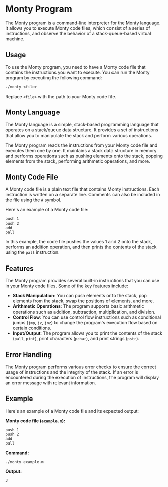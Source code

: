 # Monty Program

The Monty program is a command-line interpreter for the Monty language. It allows you to execute Monty code files, which consist of a series of instructions, and observe the behavior of a stack-queue-based virtual machine.

## Usage

To use the Monty program, you need to have a Monty code file that contains the instructions you want to execute. You can run the Monty program by executing the following command:

```
./monty <file>
```

Replace `<file>` with the path to your Monty code file.

## Monty Language

The Monty language is a simple, stack-based programming language that operates on a stack/queue data structure. It provides a set of instructions that allow you to manipulate the stack and perform various operations.

The Monty program reads the instructions from your Monty code file and executes them one by one. It maintains a stack data structure in memory and performs operations such as pushing elements onto the stack, popping elements from the stack, performing arithmetic operations, and more.

## Monty Code File

A Monty code file is a plain text file that contains Monty instructions. Each instruction is written on a separate line. Comments can also be included in the file using the `#` symbol.

Here's an example of a Monty code file:

```
push 1
push 2
add
pall
```

In this example, the code file pushes the values 1 and 2 onto the stack, performs an addition operation, and then prints the contents of the stack using the `pall` instruction.

## Features

The Monty program provides several built-in instructions that you can use in your Monty code files. Some of the key features include:

- **Stack Manipulation**: You can push elements onto the stack, pop elements from the stack, swap the positions of elements, and more.
- **Arithmetic Operations**: The program supports basic arithmetic operations such as addition, subtraction, multiplication, and division.
- **Control Flow**: You can use control flow instructions such as conditional jumps (`jmp`, `jz`, `jnz`) to change the program's execution flow based on certain conditions.
- **Input/Output**: The program allows you to print the contents of the stack (`pall`, `pint`), print characters (`pchar`), and print strings (`pstr`).

## Error Handling

The Monty program performs various error checks to ensure the correct usage of instructions and the integrity of the stack. If an error is encountered during the execution of instructions, the program will display an error message with relevant information.

## Example

Here's an example of a Monty code file and its expected output:

**Monty code file (`example.m`):**
```
push 1
push 2
add
pall
```

**Command:**
```
./monty example.m
```

**Output:**
```
3
```

